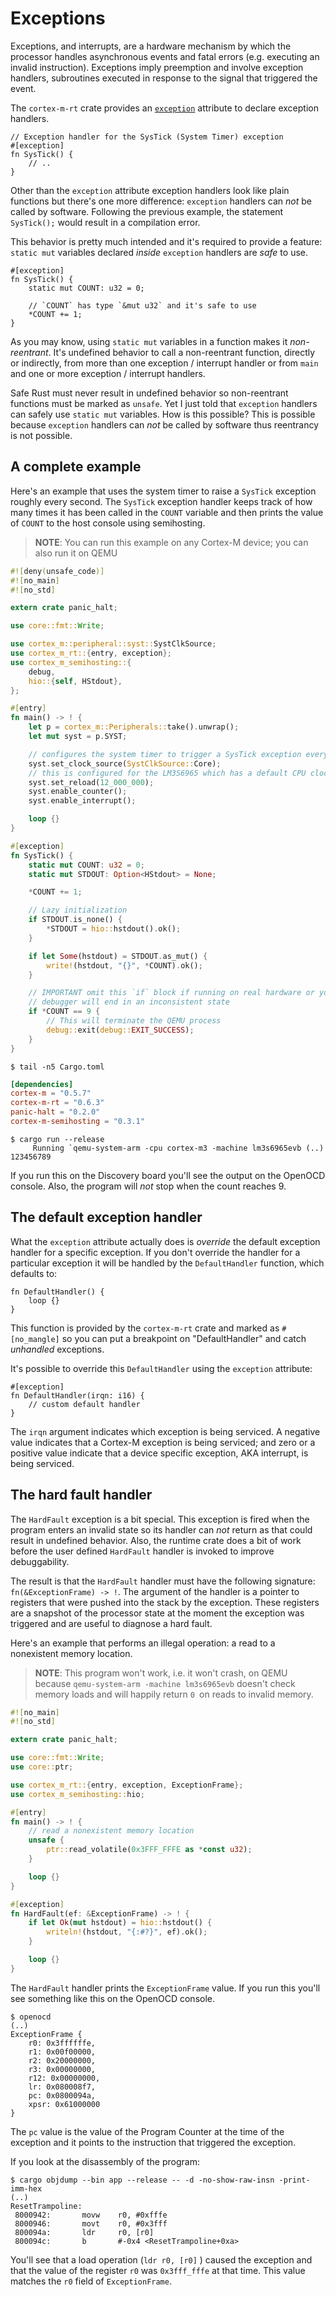 # Exceptions

Exceptions, and interrupts, are a hardware mechanism by which the processor
handles asynchronous events and fatal errors (e.g. executing an invalid
instruction). Exceptions imply preemption and involve exception handlers,
subroutines executed in response to the signal that triggered the event.

The `cortex-m-rt` crate provides an [`exception`] attribute to declare exception
handlers.

[`exception`]: https://rust-embedded.github.io/cortex-m-rt/0.6.1/cortex_m_rt_macros/fn.exception.html

``` rust,ignore
// Exception handler for the SysTick (System Timer) exception
#[exception]
fn SysTick() {
    // ..
}
```

Other than the `exception` attribute exception handlers look like plain
functions but there's one more difference: `exception` handlers can *not* be
called by software. Following the previous example, the statement `SysTick();`
would result in a compilation error.

This behavior is pretty much intended and it's required to provide a feature:
`static mut` variables declared *inside* `exception` handlers are *safe* to use.

``` rust,ignore
#[exception]
fn SysTick() {
    static mut COUNT: u32 = 0;

    // `COUNT` has type `&mut u32` and it's safe to use
    *COUNT += 1;
}
```

As you may know, using `static mut` variables in a function makes it
*non-reentrant*. It's undefined behavior to call a non-reentrant function,
directly or indirectly, from more than one exception / interrupt handler or from
`main` and one or more exception / interrupt handlers.

Safe Rust must never result in undefined behavior so non-reentrant functions
must be marked as `unsafe`. Yet I just told that `exception` handlers can safely
use `static mut` variables. How is this possible? This is possible because
`exception` handlers can *not* be called by software thus reentrancy is not
possible.

## A complete example

Here's an example that uses the system timer to raise a `SysTick` exception
roughly every second. The `SysTick` exception handler keeps track of how many
times it has been called in the `COUNT` variable and then prints the value of
`COUNT` to the host console using semihosting.

> **NOTE**: You can run this example on any Cortex-M device; you can also run it
> on QEMU

``` rust
#![deny(unsafe_code)]
#![no_main]
#![no_std]

extern crate panic_halt;

use core::fmt::Write;

use cortex_m::peripheral::syst::SystClkSource;
use cortex_m_rt::{entry, exception};
use cortex_m_semihosting::{
    debug,
    hio::{self, HStdout},
};

#[entry]
fn main() -> ! {
    let p = cortex_m::Peripherals::take().unwrap();
    let mut syst = p.SYST;

    // configures the system timer to trigger a SysTick exception every second
    syst.set_clock_source(SystClkSource::Core);
    // this is configured for the LM3S6965 which has a default CPU clock of 12 MHz
    syst.set_reload(12_000_000);
    syst.enable_counter();
    syst.enable_interrupt();

    loop {}
}

#[exception]
fn SysTick() {
    static mut COUNT: u32 = 0;
    static mut STDOUT: Option<HStdout> = None;

    *COUNT += 1;

    // Lazy initialization
    if STDOUT.is_none() {
        *STDOUT = hio::hstdout().ok();
    }

    if let Some(hstdout) = STDOUT.as_mut() {
        write!(hstdout, "{}", *COUNT).ok();
    }

    // IMPORTANT omit this `if` block if running on real hardware or your
    // debugger will end in an inconsistent state
    if *COUNT == 9 {
        // This will terminate the QEMU process
        debug::exit(debug::EXIT_SUCCESS);
    }
}
```

``` console
$ tail -n5 Cargo.toml
```

``` toml
[dependencies]
cortex-m = "0.5.7"
cortex-m-rt = "0.6.3"
panic-halt = "0.2.0"
cortex-m-semihosting = "0.3.1"
```

``` console
$ cargo run --release
     Running `qemu-system-arm -cpu cortex-m3 -machine lm3s6965evb (..)
123456789
```

If you run this on the Discovery board you'll see the output on the OpenOCD
console. Also, the program will *not* stop when the count reaches 9.

## The default exception handler

What the `exception` attribute actually does is *override* the default exception
handler for a specific exception. If you don't override the handler for a
particular exception it will be handled by the `DefaultHandler` function, which
defaults to:

``` rust,ignore
fn DefaultHandler() {
    loop {}
}
```

This function is provided by the `cortex-m-rt` crate and marked as
`#[no_mangle]` so you can put a breakpoint on "DefaultHandler" and catch
*unhandled* exceptions.

It's possible to override this `DefaultHandler` using the `exception` attribute:

``` rust,ignore
#[exception]
fn DefaultHandler(irqn: i16) {
    // custom default handler
}
```

The `irqn` argument indicates which exception is being serviced. A negative
value indicates that a Cortex-M exception is being serviced; and zero or a
positive value indicate that a device specific exception, AKA interrupt, is
being serviced.

## The hard fault handler

The `HardFault` exception is a bit special. This exception is fired when the
program enters an invalid state so its handler can *not* return as that could
result in undefined behavior. Also, the runtime crate does a bit of work before
the user defined `HardFault` handler is invoked to improve debuggability.

The result is that the `HardFault` handler must have the following signature:
`fn(&ExceptionFrame) -> !`. The argument of the handler is a pointer to
registers that were pushed into the stack by the exception. These registers are
a snapshot of the processor state at the moment the exception was triggered and
are useful to diagnose a hard fault.

Here's an example that performs an illegal operation: a read to a nonexistent
memory location.

> **NOTE**: This program won't work, i.e. it won't crash, on QEMU because
> `qemu-system-arm -machine lm3s6965evb` doesn't check memory loads and will
> happily return `0 `on reads to invalid memory.

``` rust
#![no_main]
#![no_std]

extern crate panic_halt;

use core::fmt::Write;
use core::ptr;

use cortex_m_rt::{entry, exception, ExceptionFrame};
use cortex_m_semihosting::hio;

#[entry]
fn main() -> ! {
    // read a nonexistent memory location
    unsafe {
        ptr::read_volatile(0x3FFF_FFFE as *const u32);
    }

    loop {}
}

#[exception]
fn HardFault(ef: &ExceptionFrame) -> ! {
    if let Ok(mut hstdout) = hio::hstdout() {
        writeln!(hstdout, "{:#?}", ef).ok();
    }

    loop {}
}
```

The `HardFault` handler prints the `ExceptionFrame` value. If you run this
you'll see something like this on the OpenOCD console.

``` console
$ openocd
(..)
ExceptionFrame {
    r0: 0x3ffffffe,
    r1: 0x00f00000,
    r2: 0x20000000,
    r3: 0x00000000,
    r12: 0x00000000,
    lr: 0x080008f7,
    pc: 0x0800094a,
    xpsr: 0x61000000
}
```

The `pc` value is the value of the Program Counter at the time of the exception
and it points to the instruction that triggered the exception.

If you look at the disassembly of the program:


``` console
$ cargo objdump --bin app --release -- -d -no-show-raw-insn -print-imm-hex
(..)
ResetTrampoline:
 8000942:       movw    r0, #0xfffe
 8000946:       movt    r0, #0x3fff
 800094a:       ldr     r0, [r0]
 800094c:       b       #-0x4 <ResetTrampoline+0xa>
```

You'll see that a load operation (`ldr r0, [r0]` ) caused the exception and that
the value of the register `r0` was `0x3fff_fffe` at that time. This value
matches the `r0` field of `ExceptionFrame`.
